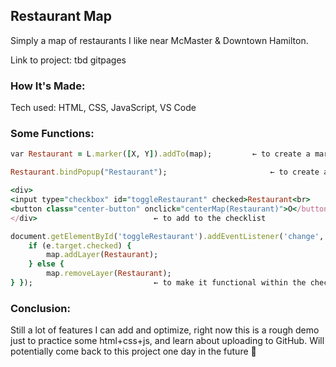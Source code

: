 <h2>Restaurant Map</h2> 

Simply a map of restaurants I like near McMaster & Downtown Hamilton.

Link to project: tbd gitpages 



<h3>How It's Made:</h3>

Tech used: HTML, CSS, JavaScript, VS Code



<h3>Some Functions:</h3>


```ruby
var Restaurant = L.marker([X, Y]).addTo(map);		  ← to create a marker
```

```ruby
Restaurant.bindPopup("Restaurant");                       ← to create a tag
```

```ruby
<div>
<input type="checkbox" id="toggleRestaurant" checked>Restaurant<br>
<button class="center-button" onclick="centerMap(Restaurant)">O</button>
</div> 							← to add to the checklist
```

```ruby
document.getElementById('toggleRestaurant').addEventListener('change', function(e) {
	if (e.target.checked) {
 		map.addLayer(Restaurant);
	} else {
		map.removeLayer(Restaurant);
} });					        ← to make it functional within the checklist
```



<h3>Conclusion:</h3>

Still a lot of features I can add and optimize, right now this is a rough demo just to practice some html+css+js, and learn about uploading to GitHub. Will potentially come back to this project one day in the future 🙏












